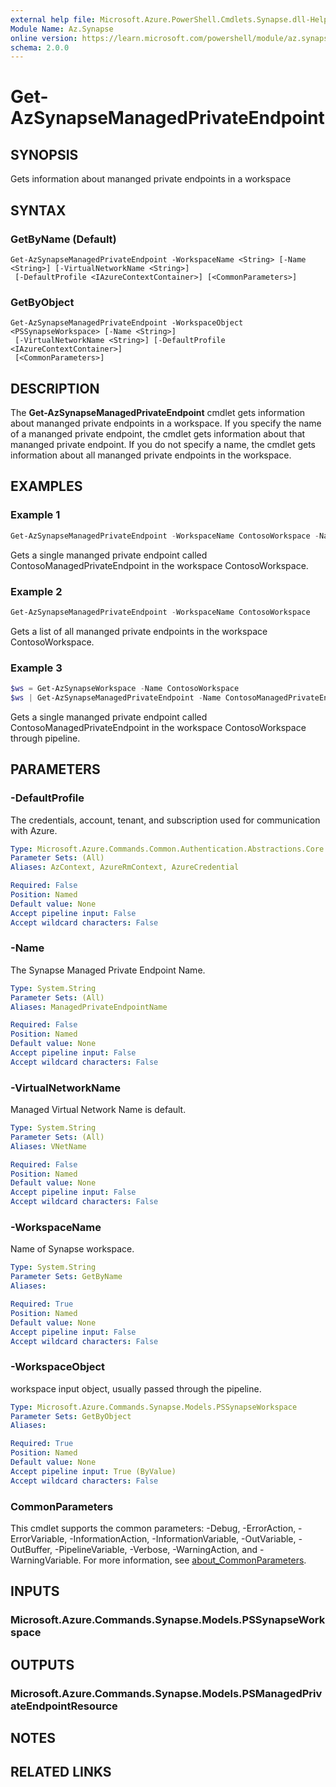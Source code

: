 ```yaml
---
external help file: Microsoft.Azure.PowerShell.Cmdlets.Synapse.dll-Help.xml
Module Name: Az.Synapse
online version: https://learn.microsoft.com/powershell/module/az.synapse/get-azsynapsemanagedprivateendpoint
schema: 2.0.0
---
```


# Get-AzSynapseManagedPrivateEndpoint

## SYNOPSIS
Gets information about mananged private endpoints in a workspace

## SYNTAX

### GetByName (Default)
```
Get-AzSynapseManagedPrivateEndpoint -WorkspaceName <String> [-Name <String>] [-VirtualNetworkName <String>]
 [-DefaultProfile <IAzureContextContainer>] [<CommonParameters>]
```

### GetByObject
```
Get-AzSynapseManagedPrivateEndpoint -WorkspaceObject <PSSynapseWorkspace> [-Name <String>]
 [-VirtualNetworkName <String>] [-DefaultProfile <IAzureContextContainer>]
 [<CommonParameters>]
```

## DESCRIPTION
The **Get-AzSynapseManagedPrivateEndpoint** cmdlet gets information about mananged private endpoints in a workspace. If you specify the name of a mananged private endpoint, the cmdlet gets information about that  mananged private endpoint. If you do not specify a name, the cmdlet gets information about all mananged private endpoints in the workspace.

## EXAMPLES

### Example 1
```powershell
Get-AzSynapseManagedPrivateEndpoint -WorkspaceName ContosoWorkspace -Name ContosoManagedPrivateEndpoint
```

Gets a single mananged private endpoint called ContosoManagedPrivateEndpoint in the workspace ContosoWorkspace.

### Example 2
```powershell
Get-AzSynapseManagedPrivateEndpoint -WorkspaceName ContosoWorkspace
```

Gets a list of all mananged private endpoints in the workspace ContosoWorkspace.

### Example 3
```powershell
$ws = Get-AzSynapseWorkspace -Name ContosoWorkspace
$ws | Get-AzSynapseManagedPrivateEndpoint -Name ContosoManagedPrivateEndpoint
```

Gets a single mananged private endpoint called ContosoManagedPrivateEndpoint in the workspace ContosoWorkspace through pipeline.

## PARAMETERS

### -DefaultProfile
The credentials, account, tenant, and subscription used for communication with Azure.

```yaml
Type: Microsoft.Azure.Commands.Common.Authentication.Abstractions.Core.IAzureContextContainer
Parameter Sets: (All)
Aliases: AzContext, AzureRmContext, AzureCredential

Required: False
Position: Named
Default value: None
Accept pipeline input: False
Accept wildcard characters: False
```

### -Name
The Synapse Managed Private Endpoint Name.

```yaml
Type: System.String
Parameter Sets: (All)
Aliases: ManagedPrivateEndpointName

Required: False
Position: Named
Default value: None
Accept pipeline input: False
Accept wildcard characters: False
```

### -VirtualNetworkName
Managed Virtual Network Name is default.

```yaml
Type: System.String
Parameter Sets: (All)
Aliases: VNetName

Required: False
Position: Named
Default value: None
Accept pipeline input: False
Accept wildcard characters: False
```

### -WorkspaceName
Name of Synapse workspace.

```yaml
Type: System.String
Parameter Sets: GetByName
Aliases:

Required: True
Position: Named
Default value: None
Accept pipeline input: False
Accept wildcard characters: False
```

### -WorkspaceObject
workspace input object, usually passed through the pipeline.

```yaml
Type: Microsoft.Azure.Commands.Synapse.Models.PSSynapseWorkspace
Parameter Sets: GetByObject
Aliases:

Required: True
Position: Named
Default value: None
Accept pipeline input: True (ByValue)
Accept wildcard characters: False
```

### CommonParameters
This cmdlet supports the common parameters: -Debug, -ErrorAction, -ErrorVariable, -InformationAction, -InformationVariable, -OutVariable, -OutBuffer, -PipelineVariable, -Verbose, -WarningAction, and -WarningVariable. For more information, see [about_CommonParameters](http://go.microsoft.com/fwlink/?LinkID=113216).

## INPUTS

### Microsoft.Azure.Commands.Synapse.Models.PSSynapseWorkspace

## OUTPUTS

### Microsoft.Azure.Commands.Synapse.Models.PSManagedPrivateEndpointResource

## NOTES

## RELATED LINKS
